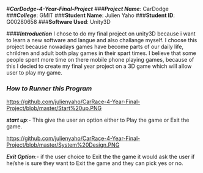 #**_CarDodge-4-Year-Final-Project_**
###**_Project Name_**: CarDodge
###**_College_**: GMIT
###**Student Name**: Julien Yaho
###**Student ID**: G00280658
###**Software Used**: Unity3D

####**_Introduction_**
I chose to do my final project on unity3D because i want to learn a new software and langue and also 
challange myself. I choose this project because nowadays games have become parts of our daily life, chrildren and adult 
both play games in their spart times. I believe that some people spent more time on there mobile phone playing games, because 
of this I decied to create my final year project on a 3D game which will allow user to play my game.


### **_How to Runner this Program_**

https://github.com/julienyaho/CarRace-4-Year-Final-Project/blob/master/Start%20up.PNG

**_start up_**:- This give the user an option either to Play the game or Exit the game.

https://github.com/julienyaho/CarRace-4-Year-Final-Project/blob/master/System%20Design.PNG

**_Exit Option_**:- if the user choice to Exit the the game it would ask the 
user if he/she is sure they want to Exit the game and they can pick yes or no.


